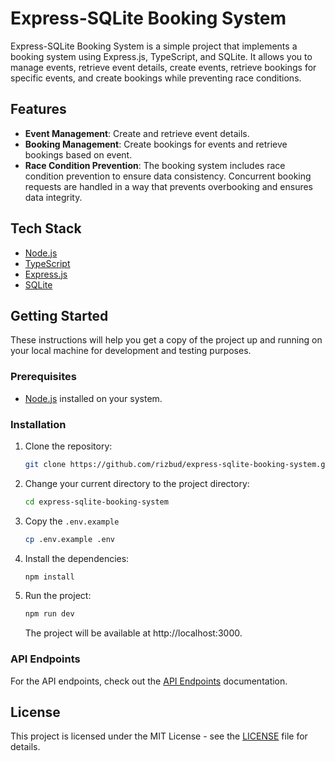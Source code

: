 # Express-SQLite Booking System

Express-SQLite Booking System is a simple project that implements a booking system using Express.js, TypeScript, and SQLite. It allows you to manage events, retrieve event details, create events, retrieve bookings for specific events, and create bookings while preventing race conditions.

## Features

- **Event Management**: Create and retrieve event details.
- **Booking Management**: Create bookings for events and retrieve bookings based on event.
- **Race Condition Prevention**: The booking system includes race condition prevention to ensure data consistency. Concurrent booking requests are handled in a way that prevents overbooking and ensures data integrity.

## Tech Stack

- [Node.js](https://nodejs.org/)
- [TypeScript](https://www.typescriptlang.org/)
- [Express.js](https://expressjs.com/)
- [SQLite](https://www.sqlite.org/index.html)

## Getting Started

These instructions will help you get a copy of the project up and running on your local machine for development and testing purposes.

### Prerequisites

- [Node.js](https://nodejs.org/) installed on your system.

### Installation

1. Clone the repository:

   ```bash
   git clone https://github.com/rizbud/express-sqlite-booking-system.git
   ```

2. Change your current directory to the project directory:

   ```bash
   cd express-sqlite-booking-system
   ```

3. Copy the `.env.example`

   ```bash
   cp .env.example .env
   ```

4. Install the dependencies:

   ```bash
   npm install
   ```

5. Run the project:

   ```bash
   npm run dev
   ```

   The project will be available at http://localhost:3000.

### API Endpoints

For the API endpoints, check out the [API Endpoints](docs/api-endpoints.md) documentation.

## License

This project is licensed under the MIT License - see the [LICENSE](LICENSE) file for details.
